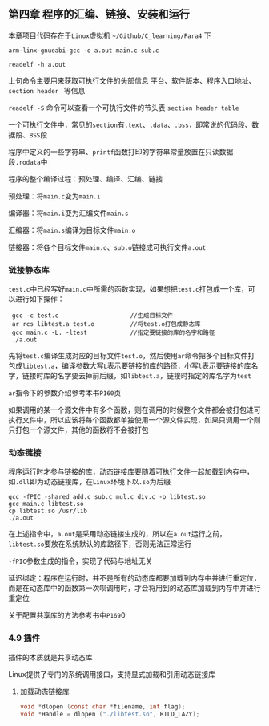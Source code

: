 ## 第四章 程序的汇编、链接、安装和运行

本章项目代码存在于`Linux`虚拟机 `~/Github/C_learning/Para4` 下

```shell
arm-linx-gnueabi-gcc -o a.out main.c sub.c
```

```shell
readelf -h a.out
```

上句命令主要用来获取可执行文件的头部信息 平台、软件版本、程序入口地址、`section header ` 等信息

`readelf -S` 命令可以查看一个可执行文件的节头表 `section header table`

一个可执行文件中，常见的`section`有`.text`、`.data`、`.bss`，即常说的代码段、数据段、`BSS`段

程序中定义的一些字符串、`printf`函数打印的字符串常量放置在只读数据段`.rodata`中

程序的整个编译过程：预处理、编译、汇编、链接

预处理：将`main.c`变为`main.i`

编译器：将`main.i`变为汇编文件`main.s`

汇编器：将`main.s`编译为目标文件`main.o`

链接器：将各个目标文件`main.o`、`sub.o`链接成可执行文件`a.out`

### 链接静态库

`test.c`中已经写好`main.c`中所需的函数实现，如果想把`test.c`打包成一个库，可以进行如下操作：

```shell
 gcc -c test.c                    //生成目标文件
 ar rcs libtest.a test.o          //将test.o打包成静态库
 gcc main.c -L. -ltest            //指定要链接的库的名字和路径
 ./a.out
```

先将`test.c`编译生成对应的目标文件`test.o`，然后使用`ar`命令把多个目标文件打包成`libtest.a`，编译参数大写`L`表示要链接的库的路径，小写`l`表示要链接的库名字，链接时库的名字要去掉前后缀，如`libtest.a`，链接时指定的库名字为`test` 

`ar`指令下的参数介绍参考本书`P160`页

如果调用的某一个源文件中有多个函数，则在调用的时候整个文件都会被打包进可执行文件中，所以应该将每个函数都单独使用一个源文件实现，如果只调用一个则只打包一个源文件，其他的函数将不会被打包

### 动态链接

程序运行时才参与链接的库，动态链接库要随着可执行文件一起加载到内存中，如`.dll`即为动态链接库，在`Linux`环境下以`.so`为后缀

```shell
gcc -fPIC -shared add.c sub.c mul.c div.c -o libtest.so
gcc main.c libtest.so
cp libtest.so /usr/lib
./a.out
```

在上述指令中，`a.out`是采用动态链接生成的，所以在`a.out`运行之前，`libtest.so`要放在系统默认的库路径下，否则无法正常运行

`-fPIC`参数生成的指令，实现了代码与地址无关

延迟绑定：程序在运行时，并不是所有的动态库都要加载到内存中并进行重定位，而是在动态库中的函数第一次呗调用时，才会将用到的动态库加载到内存中并进行重定位

关于配置共享库的方法参考书中`P169`0

### 4.9 插件

插件的本质就是共享动态库

Linux提供了专门的系统调用接口，支持显式加载和引用动态链接库

1. 加载动态链接库

   ```c
   void *dlopen (const char *filename, int flag);
   void *Handle = dlopen ("./libtest.so", RTLD_LAZY);
   ```

   
